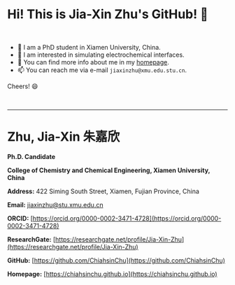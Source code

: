 # Hi! This is Jia-Xin Zhu's GitHub! 👋

<br>

- 🌱 I am a PhD student in Xiamen University, China.
- 🔭 I am interested in simulating electrochemical interfaces.
- 💬 You can find more info about me in my [homepage](https://chiahsinchu.github.io).
- 📫 You can reach me via e-mail `jiaxinzhu@xmu.edu.stu.cn`.

Cheers! 😄

<br>

---

# **Zhu, Jia-Xin 朱嘉欣**

**Ph.D. Candidate**

**College of Chemistry and Chemical Engineering, Xiamen University, China**

**Address:** 422 Siming South Street, Xiamen, Fujian Province, China 

**Email:** jiaxinzhu@stu.xmu.edu.cn

**ORCID:** [https://orcid.org/0000-0002-3471-4728](https://orcid.org/0000-0002-3471-4728)

**ResearchGate:** [https://researchgate.net/profile/Jia-Xin-Zhu](https://researchgate.net/profile/Jia-Xin-Zhu) 

**GitHub:** [https://github.com/ChiahsinChu](https://github.com/ChiahsinChu)

**Homepage:** [https://chiahsinchu.github.io](https://chiahsinchu.github.io)



<!--
**ChiahsinChu/ChiahsinChu** is a ✨ _special_ ✨ repository because its `README.md` (this file) appears on your GitHub profile.

Here are some ideas to get you started:

- 🔭 I’m currently working on ...
- 🌱 I’m currently learning ...
- 👯 I’m looking to collaborate on ...
- 🤔 I’m looking for help with ...
- 💬 Ask me about ...
- 📫 How to reach me: ...
- 😄 Pronouns: ...
- ⚡ Fun fact: ...
-->







